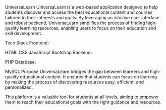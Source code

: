 UniversaLearn
UniversaLearn is a web-based application designed to help students discover and access the best educational content and courses tailored to their interests and goals. By leveraging an intuitive user interface and robust backend, UniversaLearn simplifies the process of finding high-quality learning resources, enabling users to focus on their education and skill development.

Tech Stack
Frontend:

HTML
CSS
JavaScript
Bootstrap
Backend:

PHP
Database:

MySQL
Purpose
UniversaLearn bridges the gap between learners and high-quality educational content. It ensures that students can focus on learning by making the process of discovering resources easy, efficient, and personalized.

This platform is a valuable tool for students at all levels, aiming to empower them to reach their educational goals with the right guidance and resources.














